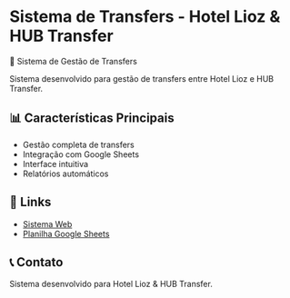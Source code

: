 # Sistema de Transfers - Hotel Lioz & HUB Transfer

🏨 Sistema de Gestão de Transfers

Sistema desenvolvido para gestão de transfers entre Hotel Lioz e HUB Transfer.

## 📊 Características Principais

- Gestão completa de transfers
- Integração com Google Sheets
- Interface intuitiva
- Relatórios automáticos

## 🔗 Links

- [Sistema Web](https://hubtransfer.github.io/hub-transfer/Lioz/)
- [Planilha Google Sheets](https://docs.google.com/spreadsheets/d/1jXhF6tAPhuieIoIm6F3zsaEkq7NV_tafarkxcot4IE8/)

## 📞 Contato

Sistema desenvolvido para Hotel Lioz & HUB Transfer.
